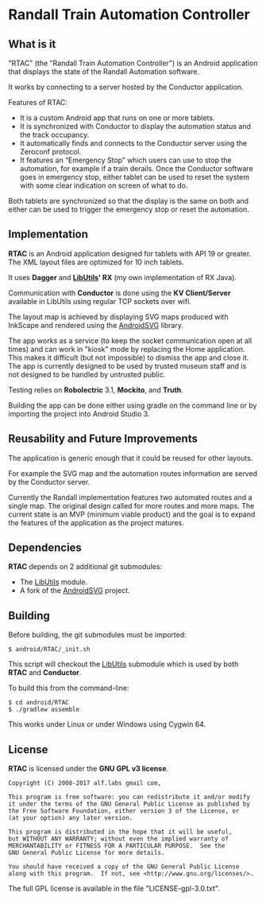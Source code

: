 # Randall Train Automation Controller

## What is it

"RTAC" (the "Randall Train Automation Controller") is an Android
application that displays the state of the Randall Automation software.

It works by connecting to a server hosted by the Conductor application.

Features of RTAC:
 * It is a custom Android app that runs on one or more tablets.
 * It is synchronized with Conductor to display the automation status
   and the track occupancy.
 * It automatically finds and connects to the Conductor server using
   the Zeroconf protocol.
 * It features an “Emergency Stop” which users can use to stop the
   automation, for example if a train derails. Once the Conductor software
   goes in emergency stop, either tablet can be used to reset the system
   with some clear indication on screen of what to do.

Both tablets are synchronized so that the display is the same on both
and either can be used to trigger the emergency stop or reset the
automation.

## Implementation

__RTAC__ is an Android application designed for tablets with API 19 or greater.
The XML layout files are optimized for 10 inch tablets.

It uses __Dagger__ and __[LibUtils](https://bitbucket.org/ralfoide/libutils)' RX__ (my own implementation of RX Java).

Communication with __Conductor__ is done using the __KV Client/Server__
available in LibUtils using regular TCP sockets over wifi.

The layout map is achieved by displaying SVG maps produced with InkScape
and rendered using the [AndroidSVG](https://github.com/ralfoide/androidsvg)
library.

The app works as a service (to keep the socket communication open at all
times) and can work in "kiosk" mode by replacing the Home application.
This makes it difficult (but not impossible) to dismiss the app and close it.
The app is currently designed to be used by trusted museum staff and is not
designed to be handled by untrusted public.

Testing relies on __Robolectric__ 3.1, __Mockito__, and __Truth__.

Building the app can be done either using gradle on the command line or
by importing the project into Android Studio 3.


## Reusability and Future Improvements

The application is generic enough that it could be reused for other layouts.

For example the SVG map and the automation routes information are served
by the Conductor server.

Currently the Randall implementation features two automated routes and
a single map. The original design called for more routes and more maps.
The current state is an MVP (minimum viable product) and the goal is to
expand the features of the application as the project matures.


## Dependencies

__RTAC__ depends on 2 additional git submodules:
 * The [LibUtils](https://bitbucket.org/ralfoide/libutils) module.
 * A fork of the [AndroidSVG](https://github.com/ralfoide/androidsvg) project.


## Building

Before building, the git submodules must be imported:

    $ android/RTAC/_init.sh

This script will checkout the
[LibUtils](https://bitbucket.org/ralfoide/libutils) submodule which
is used by both __RTAC__ and __Conductor__.


To build this from the command-line:

    $ cd android/RTAC
    $ ./gradlew assemble

This works under Linux or under Windows using Cygwin 64.

## License

__RTAC__ is licensed under the __GNU GPL v3 license__.

    Copyright (C) 2008-2017 alf.labs gmail com,

    This program is free software: you can redistribute it and/or modify
    it under the terms of the GNU General Public License as published by
    the Free Software Foundation, either version 3 of the License, or
    (at your option) any later version.

    This program is distributed in the hope that it will be useful,
    but WITHOUT ANY WARRANTY; without even the implied warranty of
    MERCHANTABILITY or FITNESS FOR A PARTICULAR PURPOSE.  See the
    GNU General Public License for more details.

    You should have received a copy of the GNU General Public License
    along with this program.  If not, see <http://www.gnu.org/licenses/>.

The full GPL license is available in the file "LICENSE-gpl-3.0.txt".
